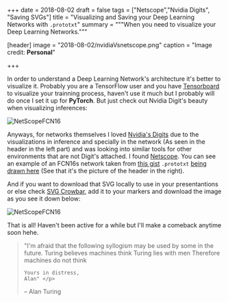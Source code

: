 +++
date = 2018-08-02
draft = false
tags = ["Netscope","Nvidia Digits", "Saving SVGs"]
title = "Visualizing and Saving your Deep Learning Networks with `.prototxt`"
summary = """When you need to visualize your Deep Learning Networks."""

[header]
image = "2018-08-02/nvidiaVsnetscope.png"
caption = "Image credit: **Personal**"

+++

In order to understand a Deep Learning Network's architecture it's better to visualize it. Probably you are a TensorFlow user and you have [Tensorboard](https://www.tensorflow.org/guide/summaries_and_tensorboard) to visualize your trainning process, haven't use it much but I probably will do once I set it up for **PyTorch**. But just check out Nvidia Digit's beauty when visualizing inferences:

![NetScopeFCN16](/img/2018-08-02/digitsBeauty.png)

Anyways, for networks themselves I loved [Nvidia's Digits](https://developer.nvidia.com/digits) due to the visualizations in inference and specially in the network (As seen in the header in the left part) and was looking into similar tools for other environments that are not Digit's attached. I found [Netscope](https://github.com/ethereon/netscope). You can see an example of an FCN16s network taken from [this gist](https://gist.github.com/bpinaya/23ef986f46258fa3303129dabf8066a5) `.prototxt` [being drawn here](https://dgschwend.github.io/netscope/#/gist/23ef986f46258fa3303129dabf8066a5) (See that it's the picture of the header in the right).

And if you want to download that SVG locally to use in your presentantions or else check [SVG Crowbar](https://nytimes.github.io/svg-crowbar/), add it to your markers and download the image as you see it down below:

![NetScopeFCN16](/img/2018-08-02/fcn16.svg)

That is all! Haven't been active for a while but I'll make a comeback anytime soon hehe.
<blockquote class="pullquote">

  <p>"I'm afraid that the following syllogism may be used by some in the future.
    Turing believes machines think 
    Turing lies with men 
    Therefore machines do not think 

    Yours in distress,
    Alan" </p>
 <p>– Alan Turing</p>
 
</blockquote>  